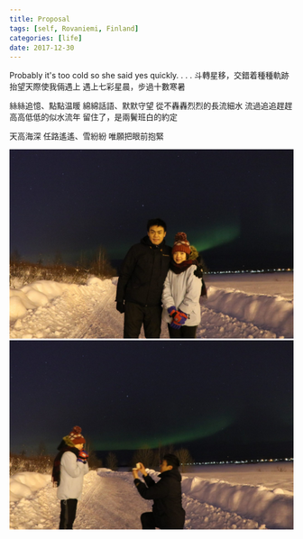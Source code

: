 ```yaml
---
title: Proposal
tags: [self, Rovaniemi, Finland]
categories: [life]
date: 2017-12-30
---
```


Probably it's too cold so she said yes quickly.
.
.
.
斗轉星移，交錯着種種軌跡
抬望天際使我倆遇上
遇上七彩星晨，步過十數寒暑

絲絲追憶、點點温䁔
綿綿話語、默默守望
從不轟轟烈烈的長流細水
流過追追趕趕高高低低的似水流年
留住了，是兩鬢班白的約定

天高海深
任路遙遙、雪紛紛
唯願把眼前抱緊


![img](./snow.jpg)
![img](./more_snow.jpg)
